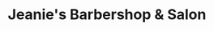 ---
title: "Jeanie's Barbershop & Salon"
url: /buffalo/jeanies-barbershop-und-salon/
shop: Friseur
---